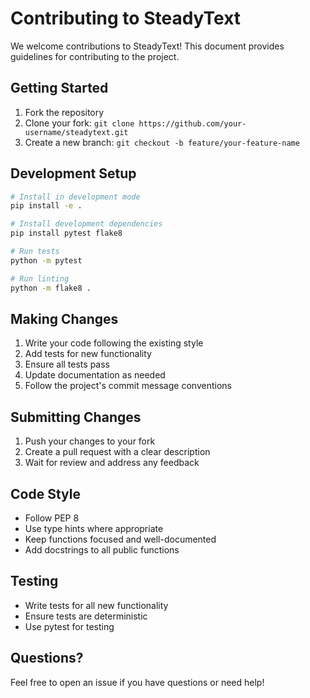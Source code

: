 # Contributing to SteadyText

We welcome contributions to SteadyText! This document provides guidelines for contributing to the project.

## Getting Started

1. Fork the repository
2. Clone your fork: `git clone https://github.com/your-username/steadytext.git`
3. Create a new branch: `git checkout -b feature/your-feature-name`

## Development Setup

```bash
# Install in development mode
pip install -e .

# Install development dependencies
pip install pytest flake8

# Run tests
python -m pytest

# Run linting
python -m flake8 .
```

## Making Changes

1. Write your code following the existing style
2. Add tests for new functionality
3. Ensure all tests pass
4. Update documentation as needed
5. Follow the project's commit message conventions

## Submitting Changes

1. Push your changes to your fork
2. Create a pull request with a clear description
3. Wait for review and address any feedback

## Code Style

- Follow PEP 8
- Use type hints where appropriate
- Keep functions focused and well-documented
- Add docstrings to all public functions

## Testing

- Write tests for all new functionality
- Ensure tests are deterministic
- Use pytest for testing

## Questions?

Feel free to open an issue if you have questions or need help!